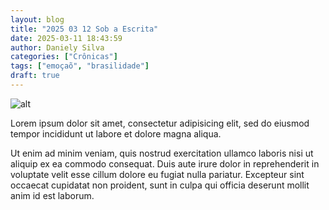 ```yaml
---
layout: blog
title: "2025 03 12 Sob a Escrita"
date: 2025-03-11 18:43:59
author: Daniely Silva
categories: ["Crônicas"]
tags: ["emoçaõ", "brasilidade"]
draft: true
---
```


![alt](//via.placeholder.com/640x150)

Lorem ipsum dolor sit amet, consectetur adipisicing elit, sed do eiusmod tempor incididunt ut labore et dolore magna aliqua.

<!--more-->

Ut enim ad minim veniam, quis nostrud exercitation ullamco laboris nisi ut aliquip ex ea commodo consequat. Duis aute irure dolor in reprehenderit in voluptate velit esse cillum dolore eu fugiat nulla pariatur. Excepteur sint occaecat cupidatat non proident, sunt in culpa qui officia deserunt mollit anim id est laborum.
